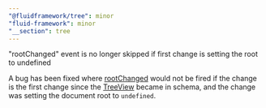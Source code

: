 ```yaml
---
"@fluidframework/tree": minor
"fluid-framework": minor
"__section": tree
---
```

"rootChanged" event is no longer skipped if first change is setting the root to undefined

A bug has been fixed where [rootChanged](https://fluidframework.com/docs/api/fluid-framework/treeviewevents-interface#rootchanged-methodsignature) would not be fired if the change is the first change since the [TreeView](https://fluidframework.com/docs/api/fluid-framework/treeview-interface) became in schema, and the change was setting the document root to `undefined`.
